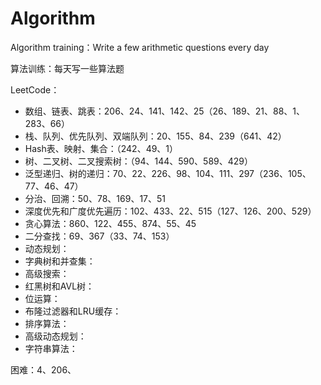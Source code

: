 # Algorithm
Algorithm training：Write a few arithmetic questions every day

算法训练：每天写一些算法题



LeetCode：

- 数组、链表、跳表：206、24、141、142、25（26、189、21、88、1、283、66）
- 栈、队列、优先队列、双端队列：20、155、84、239（641、42）
- Hash表、映射、集合：（242、49、1）
- 树、二叉树、二叉搜索树：（94、144、590、589、429）
- 泛型递归、树的递归：70、22、226、98、104、111、297（236、105、77、46、47）
- 分治、回溯：50、78、169、17、51
- 深度优先和广度优先遍历：102、433、22、515（127、126、200、529）
- 贪心算法：860、122、455、874、55、45
- 二分查找：69、367（33、74、153）
- 动态规划：
- 字典树和并查集：
- 高级搜索：
- 红黑树和AVL树：
- 位运算：
- 布隆过滤器和LRU缓存：
- 排序算法：
- 高级动态规划：
- 字符串算法：



困难：4、206、







